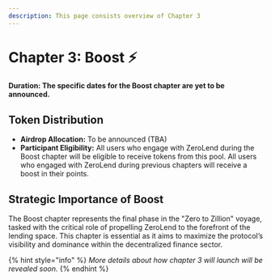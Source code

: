 ```yaml
---
description: This page consists overview of Chapter 3
---
```


# Chapter 3: Boost ⚡

#### **Duration:** The specific dates for the Boost chapter are yet to be announced.

## **Token Distribution**

* **Airdrop Allocation:** To be announced (TBA)
* **Participant Eligibility:** All users who engage with ZeroLend during the Boost chapter will be eligible to receive tokens from this pool. All users who engaged with ZeroLend during previous chapters will receive a boost in their points.&#x20;

## **Strategic Importance of Boost**

The Boost chapter represents the final phase in the "Zero to Zillion" voyage, tasked with the critical role of propelling ZeroLend to the forefront of the lending space. This chapter is essential as it aims to maximize the protocol’s visibility and dominance within the decentralized finance sector.

{% hint style="info" %}
_More details about how chapter 3 will launch will be revealed soon._
{% endhint %}
